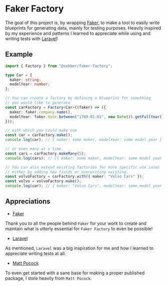 # Faker Factory

The goal of this project is, by wrapping [Faker](https://github.com/faker-js/faker), to make a tool to easily write blueprints for generating data, mainly for testing purposes. Heavily inspired by my experience and patterns I learned to appreciate while using and writing tests with [Laravel](https://laravel.com/)!

## Example

```typescript
import { Factory } from "@sebber/faker-factory";

type Car = {
  maker: string;
  modelYear: number;
};

// You can create a factory by defining a blueprint for something
// you would like to generate
const carFactory = Factory<Car>((faker) => ({
  maker: faker.company.name(),
  modelYear: faker.date.between("1769-01-01", new Date()).getFullYear(),
}));

// with which you could make one
const car = carFactory.make();
console.log(car); // { maker: some maker, modelYear: some model year }

// or even many at a time.
const cars = carFactory.makeMany(5);
console.log(cars); // [{ maker: some maker, modelYear: some model year }, ...]

// You can also extend existing factories for more specific use cases
// either by adding new fields or overwriting existing.
const volvoFactory = carFactory.with({ maker: "Volvo Cars" });
const volvo = volvoFactory.make();
console.log(car); // { maker: "Volvo Cars", modelYear: some model year }
```

## Appreciations

- [Faker](https://github.com/faker-js/faker)

Thank you to all the people behind `Faker` for your work to create and maintain what is utterly essential for `Faker Factory` to even be possible!

- [Laravel](https://laravel.com/)

As mentioned, `Laravel` was a big inspiration for me and how I learned to appreciate writing tests at all.

- [Matt Pocock](https://www.mattpocock.com/)

To even get started with a sane base for making a proper published package, I stole heavily from `Matt Pocock`.
